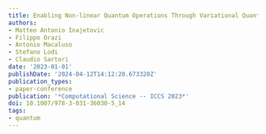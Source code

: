 ```yaml
---
title: Enabling Non-linear Quantum Operations Through Variational Quantum Splines
authors:
- Matteo Antonio Inajetovic
- Filippo Orazi
- Antonio Macaluso
- Stefano Lodi
- Claudio Sartori
date: '2023-01-01'
publishDate: '2024-04-12T14:12:20.673320Z'
publication_types:
- paper-conference
publication: '*Computational Science -- ICCS 2023*'
doi: 10.1007/978-3-031-36030-5_14
tags:
- quantum
---
```

